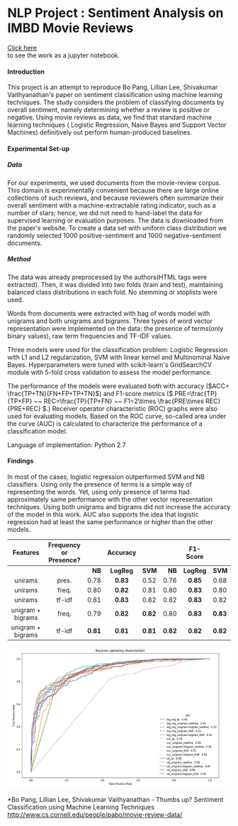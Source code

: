 # NLP Project : Sentiment Analysis on IMBD Movie Reviews

<A href='http://nbviewer.jupyter.org/github/sametmarasli/Project_Sentiment_Analysis/blob/master/sentiment_analysis.ipynb'>Click here</A><BR> to see the work as a jupyter notebook.

#### Introduction

This project is an attempt to reproduce Bo Pang, Lillian Lee, Shivakumar Vaithyanathan's paper on sentiment classification using machine learning techniques. The study considers the problem of classifying documents by overall sentiment, namely determining whether a review is positive or negative. Using movie reviews as data, we find that standard machine learning techniques ( Logistic Regression, Naive Bayes and Support Vector Machines) definitively out perform human-produced baselines. 

#### Experimental Set-up

##### Data

For our experiments, we used documents from the movie-review corpus. This domain is experimentally convenient because there are large online collections of such reviews, and because reviewers often summarize their overall sentiment with a machine-extractable rating indicator, such as a number of stars; hence, we did not need to hand-label the data for supervised learning or evaluation purposes. The data is downloaded from the paper's website. To create a data set with uniform class distribution we randomly selected 1000 positive-sentiment and 1000 negative-sentiment documents.

##### Method

The data was already preprocessed by the authors(HTML tags were extracted). Then, it was divided into two folds (train and test), maintaining balanced class distributions in each fold. No stemming or stoplists were used.

Words from documents were extracted with bag of words model with unigrams and both unigrams and bigrams. Three types of word vector representation were implemented on the data: the presence of terms(only binary values), raw term frequencies and TF-IDF values.

Three models were used for the classification problem: Logistic Regression with L1 and L2 regularization, SVM with linear kernel and Multinominal Naive Bayes. Hyperparameters were tuned with scikit-learn's GridSearchCV module with 5-fold cross validation to assess the model performance. 

The performance of the models were evaluated both with accuracy ($ACC= \frac{TP+TN}{FN+FP+TP+TN}$) and F1-score metrics ($  PRE=\frac{TP}{TP+FP} ~~ REC=\frac{TP}{TP+FN} ~~ F1=2\times \frac{PRE\times REC}{PRE+REC} $.) Receiver operator characteristic (ROC) graphs were also used for evaluating models. Based on the ROC curve, so-called area under the curve (AUC) is calculated to characterize the performance of a classification model.

Language of implementation: Python 2.7
#### Findings

In  most of the cases, logistic regression outperformed SVM and NB classifiers. Using only the presence of terms is a simple way of representing the words. Yet, using only presence of terms had approximately same performance with the other vector representation techniques. Using both unigrams and bigrams did  not increase the accuracy of the model in this work. AUC also supports the idea that logistic regression had at least the same performance or higher than the other models.


| Features |  Frequency <br/> or Presence? || Accuracy | || F1-Score ||
| :---: |  :---:  | ---:  |  :---:  |   :--- |   ---: |   :---: |   :--- |
|  |                          | **NB** | **LogReg** | **SVM** | **NB** | **LogReg** | **SVM** |
| unirams  | pres.            | 0.78  |     **0.83**    |0.52     | 0.76  | **0.85**  | 0.68  |
| unirams    | freq.          | 0.80  |     **0.82**     |   0.81   | 0.80  | **0.83** |0.80
| unirams    | tf-idf         | 0.81  |     **0.83**     |   0.82   | 0.82  |**0.83**| 0.82  | 
| unigram + bigrams   |  freq.| 0.79  |     **0.82**     |  **0.82**  | 0.80  |**0.83** | **0.83** |
| unigram + bigrams   | tf-idf| **0.81**  |     **0.81**     |  **0.81**  |**0.82**  | **0.82** |**0.82**   |

![alt text](ROC.png)


*Bo Pang, Lillian Lee, Shivakumar Vaithyanathan -  Thumbs up? Sentiment Classification using Machine Learning Techniques
http://www.cs.cornell.edu/people/pabo/movie-review-data/ 
